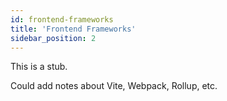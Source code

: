 ```yaml
---
id: frontend-frameworks
title: 'Frontend Frameworks'
sidebar_position: 2
---
```


This is a stub.

Could add notes about Vite, Webpack, Rollup, etc.

